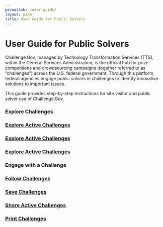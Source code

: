 ```yaml
---
permalink: /user-guide/
layout: page
title: User Guide for Public Solvers
---
```

<h1 class="text-center mb-6 font-weight-bold">User Guide for Public Solvers</h1>
<div class="row">
  <div>
    <p>Challenge.Gov, managed by Technology Transformation Services (TTS), within the General Services Administration, is the official hub for prize competitions and crowdsourcing campaigns (together referred to as “challenges”) across the U.S. federal government. Through this platform, federal agencies engage public solvers in challenges to identify innovative solutions to important issues.</p>
    <p>This guide provides step-by-step instructions for site visitor and public solver use of Challenge.Gov. </p>
  </div>
</div>
<h3>Explore Challenges</h3>
<div class="row">
  <div class="col-sm-3">
    <div class="card">
      <div class="card-body text-center"> <a href="{{ site.baseurl }}/user-guide/explore-active-challenges/"><i class="fas fa-search" style="font-size: 2em; padding-bottom: 20px;" title="Exploring active challenges"></i>
        <h3 class="card-title text-center">Explore Active Challenges</h3>
        </a> </div>
    </div>
  </div>
  <div class="col-sm-3">
      <div class="card">
        <div class="card-body text-center"> <a href="{{ site.baseurl }}/user-guide/explore-active-challenges/"><i class="fas fa-search" style="font-size: 2em; padding-bottom: 20px;" title="Exploring active challenges"></i>
          <h3 class="card-title text-center">Explore Active Challenges</h3>
          </a>
      </div>
    </div>
  </div>
  <div class="col-sm-3">
    <div class="card">
        <div class="card-body text-center"> <a href="{{ site.baseurl }}/user-guide/explore-active-challenges/"><i class="fas fa-search" style="font-size: 2em; padding-bottom: 20px;" title="Exploring active challenges"></i>
          <h3 class="card-title text-center">Explore Active Challenges</h3>
          </a>
      </div>
    </div>
  </div>
</div>
<h3>Engage with a Challenge</h3>
<div class="row">
  <div class="col-sm-3">
    <div class="card">
      <div class="card-body text-center"> <a href="{{ site.baseurl }}/user-guide/explore-active-challenges/"><i class="fas fa-search" style="font-size: 2em; padding-bottom: 20px;" title="Exploring active challenges"></i>
        <h3 class="card-title text-center">Follow Challenges</h3>
        </a> </div>
    </div>
  </div>
  <div class="col-sm-3">
    <div class="card">
        <div class="card-body text-center"> <a href="{{ site.baseurl }}/user-guide/explore-active-challenges/"><i class="fas fa-search" style="font-size: 2em; padding-bottom: 20px;" title="Exploring active challenges"></i>
          <h3 class="card-title text-center">Save Challenges</h3>
          </a>
      </div>
    </div>
  </div>
  <div class="col-sm-3">
    <div class="card">
        <div class="card-body text-center"> <a href="{{ site.baseurl }}/user-guide/explore-active-challenges/"><i class="fas fa-search" style="font-size: 2em; padding-bottom: 20px;" title="Exploring active challenges"></i>
          <h3 class="card-title text-center">Share Active Challenges</h3>
          </a>
    </div>
  </div>
</div>
    <div class="col-sm-3">
    <div class="card">
        <div class="card-body text-center"> <a href="{{ site.baseurl }}/user-guide/print-challenges/"><i class="fas fa-search" style="font-size: 2em; padding-bottom: 20px;" title="Exploring active challenges"></i>
          <h3 class="card-title text-center">Print Challenges</h3>
          </a>
      </div>
    </div>
  </div>
  </div>
